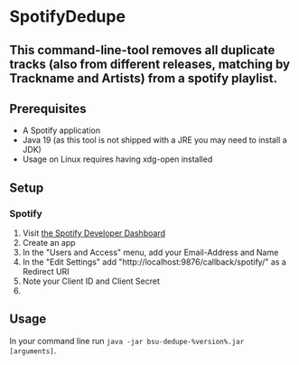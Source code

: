 # SpotifyDedupe
This command-line-tool removes all duplicate tracks (also from different releases, matching by Trackname and Artists) from a spotify playlist.
---

## Prerequisites
 - A Spotify application
 - Java 19 (as this tool is not shipped with a JRE you may need to install a JDK)
 - Usage on Linux requires having xdg-open installed

## Setup
### Spotify
1. Visit [the Spotify Developer Dashboard](https://developer.spotify.com/dashboard/)
2. Create an app
3. In the "Users and Access" menu, add your Email-Address and Name
4. In the "Edit Settings" add "http://localhost:9876/callback/spotify/" as a Redirect URI
5. Note your Client ID and Client Secret
6. 

## Usage
In your command line run ```java -jar bsu-dedupe-%version%.jar [arguments]```.
